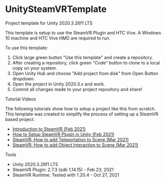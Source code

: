 # UnitySteamVRTemplate

Project template for Unity 2020.3.26f1 LTS

This template is setup to use the SteamVR Plugin and HTC Vive. A Windows 10 machine and HTC Vive HMD are required to run.

To use this template:

1. Click large green button "Use this template" and create a repository.
2. After creating a repository, click green "Code" button to clone to a local copy on your system.
3. Open Unity Hub and choose "Add project from disk" from Open Button dropdown.
4. Open the project in Unity 2020.3.x and work.
5. Commit all changes made to your project repository and share!

Tutorial Videos

The following tutorials show how to setup a project like this from scratch. This template was created to simplify the process of setting up a SteamVR based project.

* [Introduction to SteamVR (Feb 2021)](https://youtu.be/PPV0kUbpq60)
* [How to Setup SteamVR Plugin in Unity (Feb 2021)](https://youtu.be/e7tVyws-q0A)
* [SteamVR: How to add Teleportation to Scene (Mar 2021)](https://youtu.be/r2IspfutZZo)
* [SteamVR: How to add Object Interaction to Scene (Mar 2021)](https://youtu.be/HPR6D_ynN70)

Tools

* Unity 2020.3.26f1 LTS
* SteamVR Plugin: 2.7.3 (sdk 1.14.15) - Feb 23, 2021
* SteamVR Runtime: Tested with 1.20.4 - Oct 27, 2021